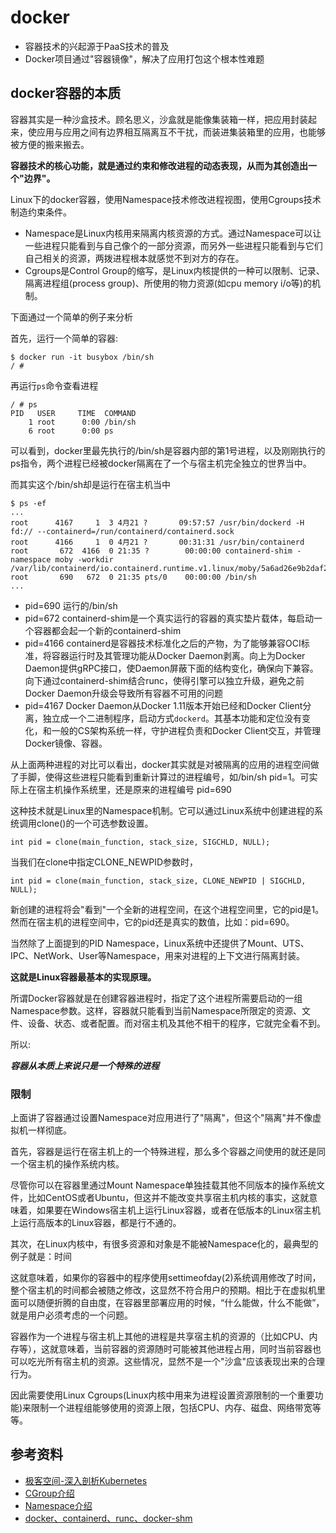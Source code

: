 # docker

- 容器技术的兴起源于PaaS技术的普及
- Docker项目通过"容器镜像"，解决了应用打包这个根本性难题

## docker容器的本质

容器其实是一种沙盒技术。顾名思义，沙盒就是能像集装箱一样，把应用封装起来，使应用与应用之间有边界相互隔离互不干扰，而装进集装箱里的应用，也能够被方便的搬来搬去。

**容器技术的核心功能，就是通过约束和修改进程的动态表现，从而为其创造出一个"边界"。**

Linux下的docker容器，使用Namespace技术修改进程视图，使用Cgroups技术制造约束条件。

- Namespace是Linux内核用来隔离内核资源的方式。通过Namespace可以让一些进程只能看到与自己像个的一部分资源，而另外一些进程只能看到与它们自己相关的资源，两拨进程根本就感觉不到对方的存在。
- Cgroups是Control Group的缩写，是Linux内核提供的一种可以限制、记录、隔离进程组(process group)、所使用的物力资源(如cpu memory i/o等)的机制。

下面通过一个简单的例子来分析

首先，运行一个简单的容器:

```
$ docker run -it busybox /bin/sh
/ #
```

再运行`ps`命令查看进程

```
/ # ps
PID   USER     TIME  COMMAND
    1 root      0:00 /bin/sh
    6 root      0:00 ps
```

可以看到，docker里最先执行的/bin/sh是容器内部的第1号进程，以及刚刚执行的ps指令，两个进程已经被docker隔离在了一个与宿主机完全独立的世界当中。

而其实这个/bin/sh却是运行在宿主机当中

```
$ ps -ef 
...
root      4167     1  3 4月21 ?       09:57:57 /usr/bin/dockerd -H fd:// --containerd=/run/containerd/containerd.sock
root      4166     1  0 4月21 ?       00:31:31 /usr/bin/containerd
root       672  4166  0 21:35 ?        00:00:00 containerd-shim -namespace moby -workdir /var/lib/containerd/io.containerd.runtime.v1.linux/moby/5a6ad26e9b2daf29c4259bfb924d9cbb95bb
root       690   672  0 21:35 pts/0    00:00:00 /bin/sh
...
```

- pid=690 运行的/bin/sh
- pid=672 containerd-shim是一个真实运行的容器的真实垫片载体，每启动一个容器都会起一个新的containerd-shim
- pid=4166 containerd是容器技术标准化之后的产物，为了能够兼容OCI标准，将容器运行时及其管理功能从Docker Daemon剥离。向上为Docker Daemon提供gRPC接口，使Daemon屏蔽下面的结构变化，确保向下兼容。向下通过containerd-shim结合runc，使得引擎可以独立升级，避免之前Docker Daemon升级会导致所有容器不可用的问题
- pid=4167 Docker Daemon从Docker 1.11版本开始已经和Docker Client分离，独立成一个二进制程序，启动方式`dockerd`。其基本功能和定位没有变化，和一般的CS架构系统一样，守护进程负责和Docker Client交互，并管理Docker镜像、容器。

从上面两种进程的对比可以看出，docker其实就是对被隔离的应用的进程空间做了手脚，使得这些进程只能看到重新计算过的进程编号，如/bin/sh pid=1。可实际上在宿主机操作系统里，还是原来的进程编号 pid=690

这种技术就是Linux里的Namespace机制。它可以通过Linux系统中创建进程的系统调用clone()的一个可选参数设置。

```
int pid = clone(main_function, stack_size, SIGCHLD, NULL);
```

当我们在clone中指定CLONE_NEWPID参数时，

```
int pid = clone(main_function, stack_size, CLONE_NEWPID | SIGCHLD, NULL);
```

新创建的进程将会"看到"一个全新的进程空间，在这个进程空间里，它的pid是1。然而在宿主机的进程空间中，它的pid还是真实的数值，比如：pid=690。

当然除了上面提到的PID Namespace，Linux系统中还提供了Mount、UTS、IPC、NetWork、User等Namespace，用来对进程的上下文进行隔离封装。

**这就是Linux容器最基本的实现原理。**

所谓Docker容器就是在创建容器进程时，指定了这个进程所需要启动的一组Namespace参数。这样，容器就只能看到当前Namespace所限定的资源、文件、设备、状态、或者配置。而对宿主机及其他不相干的程序，它就完全看不到。

所以:

***容器从本质上来说只是一个特殊的进程***

### 限制

上面讲了容器通过设置Namespace对应用进行了"隔离"，但这个"隔离"并不像虚拟机一样彻底。

首先，容器是运行在宿主机上的一个特殊进程，那么多个容器之间使用的就还是同一个宿主机的操作系统内核。

尽管你可以在容器里通过Mount Namespace单独挂载其他不同版本的操作系统文件，比如CentOS或者Ubuntu，但这并不能改变共享宿主机内核的事实，这就意味着，如果要在Windows宿主机上运行Linux容器，或者在低版本的Linux宿主机上运行高版本的Linux容器，都是行不通的。

其次，在Linux内核中，有很多资源和对象是不能被Namespace化的，最典型的例子就是：时间

这就意味着，如果你的容器中的程序使用settimeofday(2)系统调用修改了时间，整个宿主机的时间都会被随之修改，这显然不符合用户的预期。相比于在虚拟机里面可以随便折腾的自由度，在容器里部署应用的时候，“什么能做，什么不能做”，就是用户必须考虑的一个问题。

容器作为一个进程与宿主机上其他的进程是共享宿主机的资源的（比如CPU、内存等），这就意味着，当前容器的资源随时可能被其他进程占用，同时当前容器也可以吃光所有宿主机的资源。这些情况，显然不是一个"沙盒"应该表现出来的合理行为。

因此需要使用Linux Cgroups(Linux内核中用来为进程设置资源限制的一个重要功能)来限制一个进程组能够使用的资源上限，包括CPU、内存、磁盘、网络带宽等等。

## 参考资料
- [极客空间-深入剖析Kubernetes](https://time.geekbang.org/column/article/14642)
- [CGroup介绍](https://www.cnblogs.com/caoxiaojian/p/5633430.html)
- [Namespace介绍](http://www.cnblogs.com/sparkdev/p/9365405.html)
- [docker、containerd、runc、docker-shm](https://www.jianshu.com/p/52c0f12b0294)
